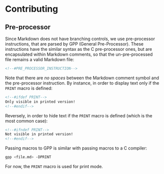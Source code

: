 # Contributing

## Pre-processor

Since Markdown does not have branching controls, we use pre-processor instructions, that are parsed by GPP (General Pre-Processor).
These instructions have the similar syntax as the C pre-processor ones, but are encapsulated within Markdown comments, so that the un-pre-processed file remains a valid Markdown file:

```md
<!--#PRE_PROCESSOR_INSTRUCTION-->
```

Note that there are *no spaces* between the Markdown comment symbol and the pre-processor instruction.
By instance, in order to display text only if the `PRINT` macro is defined:

```md
<!--#ifdef PRINT-->
Only visible in printed version!
<!--#endif-->
```

Reversely, in order to hide text if the `PRINT` macro is defined (which is the most common case):

```md
<!--#ifndef PRINT-->
Not visible in printed version!
<!--#endif-->
```

Passing macros to GPP is similar with passing macros to a C compiler:

```sh
gpp <file.md> -DPRINT
```

For now, the `PRINT` macro is used for print mode.
